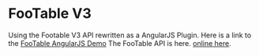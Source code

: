 # FooTable V3 #

Using the Footable V3 API rewritten as a AngularJS Plugin.  Here is a link to the [FooTable AngularJS Demo](http://dafinley.github.io/FooTable/#)   The FooTable API is here. [online here](http://fooplugins.github.io/FooTable/).